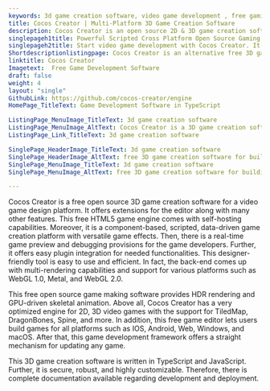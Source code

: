 ```yaml
---
keywords: 3d game creation software, video game development , free gaming software, open source game making software, free game editor,
title: Cocos Creator | Multi-Platform 3D Game Creation Software
description: Cocos Creator is an open source 2D & 3D game creation software. It is a self-hosted editor for building and publishing fully animated cross-platform HDR games.
singlepageh1title: Powerful Scripted Cross Platform Open Source Gaming Software
singlepageh2title: Start video game development with Cocos Creator. It provides editor extensions, Sekeletal animation, asset management, 3D effects and real-time game preview.
Shortdescriptionlistingpage: Cocos Creator is an alternative free 3D game creation software. It is built on component-based architecture with features such as a 3D scene editor and more.
linktitle: Cocos Creator
Imagetext:  Free Game Development Software
draft: false
weight: 4
layout: "single"
GithubLink: https://github.com/cocos-creator/engine
HomePage_TitleText: Game Development Software in TypeScript

ListingPage_MenuImage_TitleText: 3d game creation software
ListingPage_MenuImage_AltText: Cocos Creator is a 3D game creation software
ListingPage_Link_TitleText: 3d game creation software

SinglePage_HeaderImage_TitleText: 3d game creation software
SinglePage_HeaderImage_AltText: free 3D game creation software for building cross platform games
SinglePage_MenuImage_TitleText: 3d game creation software
SinglePage_MenuImage_AltText: free 3D game creation software for building cross platform games

---
```


Cocos Creator is a free open source 3D game creation software for a video game design platform. It offers extensions for the editor along with many other features. This free HTML5 game engine comes with self-hosting capabilities. Moreover, it is a component-based, scripted, data-driven game creation platform with versatile game effects. Then, there is a real-time game preview and debugging provisions for the game developers. Further, it offers easy plugin integration for needed functionalities. This designer-friendly tool is easy to use and efficient. In fact, the back-end comes up with multi-rendering capabilities and support for various platforms such as WebGL 1.0, Metal, and WebGL 2.0.

This free open source game making software provides HDR rendering and GPU-driven skeletal animation. Above all, Cocos Creator has a very optimized engine for 2D, 3D video games with the support for TiledMap, DragonBones, Spine, and more. In addition, this free game editor lets users build games for all platforms such as IOS, Android, Web, Windows, and macOS. After that, this game development framework offers a straight mechanism for updating any game.

This 3D game creation software is written in TypeScript and JavaScript. Further, it is secure, robust, and highly customizable. Therefore, there is complete documentation available regarding development and deployment.

<a class="anchor" id="requirements" name="requirements" style="font-size: 12.16px;"></a>
